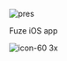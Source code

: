 ![pres](https://cloud.githubusercontent.com/assets/3276768/11436133/abaa7b90-951c-11e5-8892-ebf6946e2afa.png)

Fuze iOS app

![icon-60 3x](https://cloud.githubusercontent.com/assets/3276768/11436146/ce0e1d36-951c-11e5-825b-0a8150f52384.png)
